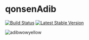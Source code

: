 # qonsenAdib

<a href="https://travis-ci.org/laravel/framework"><img src="https://travis-ci.org/laravel/framework.svg" alt="Build Status"></a>
[![Latest Stable Version](https://poser.pugx.org/phpunit/phpunit/version)](https://packagist.org/packages/phpunit/phpunit)

<img src="https://img.shields.io/badge/adib-wow-yellow" alt="adibwowyellow">


